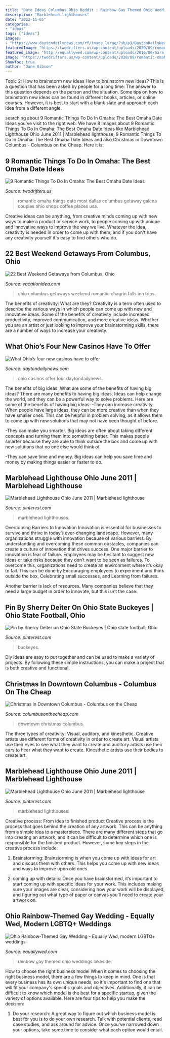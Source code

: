 ```yaml
---
title: "Date Ideas Columbus Ohio Reddit : Rainbow Gay Themed Ohio Weddings Lakeside"
description: "Marblehead lighthouses"
date: "2022-11-05"
categories:
- "ideas"
tags: ["ideas"]
images:
- "https://www.daytondailynews.com/rf/image_large/Pub/p3/DaytonDailyNews/2012/09/27/Images/photos.medleyphoto.2729702.jpg"
featuredImage: "https://twodrifters.us/wp-content/uploads/2020/09/romantic-omaha-2.jpg"
featured_image: "http://equallywed.com/wp-content/uploads/2016/06/Sara_Makris-Steven_Andrew-8851-1024x683.jpg"
image: "https://twodrifters.us/wp-content/uploads/2020/09/romantic-omaha-2.jpg"
ShowToc: true
author: "Dane Gibson"
---
```



Topic 2: How to brainstorm new ideas
How to brainstorm new ideas? This is a question that has been asked by people for a long time. The answer to this question depends on the person and the situation. Some tips on how to brainstorm new ideas can be found in different books, articles, or online courses. However, it is best to start with a blank slate and approach each idea from a different angle.

	

		
searching about 9 Romantic Things To Do In Omaha: The Best Omaha Date Ideas you've visit to the right web. We have 8 Images about 9 Romantic Things To Do In Omaha: The Best Omaha Date Ideas like Marblehead Lighthouse Ohio June 2011 | Marblehead lighthouse, 9 Romantic Things To Do In Omaha: The Best Omaha Date Ideas and also Christmas in Downtown Columbus - Columbus on the Cheap. Here it is:
		
    
## 9 Romantic Things To Do In Omaha: The Best Omaha Date Ideas

<img loading=lazy src="https://twodrifters.us/wp-content/uploads/2020/09/romantic-omaha-2.jpg" onerror="this.onerror=null;this.src='https://tse2.mm.bing.net/th?id=OIP.JlwHXze598B3YO_y-3IQCAHaO0&amp;pid=15.1';" alt="9 Romantic Things To Do In Omaha: The Best Omaha Date Ideas">

_Source: twodrifters.us_

>romantic omaha things date most dallas columbus getaway galena couples ohio shops coffee places usa. 

	

Creative ideas can be anything, from creative minds coming up with new ways to make a product or service work, to people coming up with unique and innovative ways to improve the way we live. Whatever the idea, creativity is needed in order to come up with them, and if you don't have any creativity yourself it's easy to find others who do.

    
## 22 Best Weekend Getaways From Columbus, Ohio

<img loading=lazy src="https://vacationidea.com/pix/img25Hy8R/getaways/best-weekend-getaways-from-columbus-ohio_g24_mobi.jpg" onerror="this.onerror=null;this.src='https://tse2.mm.bing.net/th?id=OIP.mNlhskd_I80Qty3rIx2PNQAAAA&amp;pid=15.1';" alt="22 Best Weekend Getaways from Columbus, Ohio">

_Source: vacationidea.com_

>ohio columbus getaways weekend romantic chagrin falls inn trips. 

	

The benefits of creativity: What are they?
Creativity is a term often used to describe the various ways in which people can come up with new and innovative ideas. Some of the benefits of creativity include increased productivity, improved communication, and more creative ideas. Whether you are an artist or just looking to improve your brainstorming skills, there are a number of ways to increase your creativity.

    
## What Ohio’s Four New Casinos Have To Offer

<img loading=lazy src="https://www.daytondailynews.com/rf/image_large/Pub/p3/DaytonDailyNews/2012/09/27/Images/photos.medleyphoto.2729702.jpg" onerror="this.onerror=null;this.src='https://tse1.mm.bing.net/th?id=OIP.CRKza_wwLVGhpZcDBVIyvgHaDo&amp;pid=15.1';" alt="What Ohio’s four new casinos have to offer">

_Source: daytondailynews.com_

>ohio casinos offer four daytondailynews. 

	

The benefits of big ideas: What are some of the benefits of having big ideas?
There are many benefits to having big ideas. Ideas can help change the world, and they can be a powerful way to solve problems. Here are some of the benefits of having big ideas: 
-They can increase creativity. When people have large ideas, they can be more creative than when they have smaller ones. This can be helpful in problem solving, as it allows them to come up with new solutions that may not have been thought of before. 

-They can make you smarter. Big ideas are often about taking different concepts and turning them into something better. This makes people smarter because they are able to think outside the box and come up with new solutions that no one else would think of. 

-They can save time and money. Big ideas can help you save time and money by making things easier or faster to do.

    
## Marblehead Lighthouse Ohio June 2011 | Marblehead Lighthouse

<img loading=lazy src="https://i.pinimg.com/originals/87/9b/00/879b00849def240e03f1b24da77f7332.jpg" onerror="this.onerror=null;this.src='https://tse2.mm.bing.net/th?id=OIP.uFuogWBaIQrejs9BUTw9eAHaJ4&amp;pid=15.1';" alt="Marblehead Lighthouse Ohio June 2011 | Marblehead lighthouse">

_Source: pinterest.com_

>marblehead lighthouses. 

	

Overcoming Barriers to Innovation
Innovation is essential for businesses to survive and thrive in today’s ever-changing landscape. However, many organizations struggle with innovation because of various barriers. By understanding and overcoming these common obstacles, companies can create a culture of innovation that drives success.
One major barrier to innovation is fear of failure. Employees may be hesitant to suggest new ideas or take risks because they don’t want to be seen as failures. To overcome this, organizations need to create an environment where it’s okay to fail. This can be done by Encouraging employees to experiment and think outside the box, Celebrating small successes, and Learning from failures.

Another barrier is lack of resources. Many companies believe that they need a large budget in order to innovate, but this isn’t the case.

    
## Pin By Sherry Deiter On Ohio State Buckeyes | Ohio State Football, Ohio

<img loading=lazy src="https://i.pinimg.com/originals/1e/90/ee/1e90ee4435f5b85299af38f8e5bc772d.jpg" onerror="this.onerror=null;this.src='https://tse2.mm.bing.net/th?id=OIP.SlIkEbbVbozKYChYtsRyrgHaI_&amp;pid=15.1';" alt="Pin by Sherry Deiter on Ohio State Buckeyes | Ohio state football, Ohio">

_Source: pinterest.com_

>buckeyes. 

	

Diy ideas are easy to put together and can be used to make a variety of projects. By following these simple instructions, you can make a project that is both creative and functional.

    
## Christmas In Downtown Columbus - Columbus On The Cheap

<img loading=lazy src="https://i0.wp.com/www.columbusonthecheap.com/lotc-cms/wp-content/uploads/2018/11/IMG_0398.jpg?fit=1200%2C900&amp;ssl=1" onerror="this.onerror=null;this.src='https://tse1.mm.bing.net/th?id=OIP.PHSNdNgKT1FR462mc70xJgHaFj&amp;pid=15.1';" alt="Christmas in Downtown Columbus - Columbus on the Cheap">

_Source: columbusonthecheap.com_

>downtown christmas columbus. 

	

The three types of creativity: Visual, auditory, and kinesthetic.
Creative artists use different forms of creativity in order to create art. Visual artists use their eyes to see what they want to create and auditory artists use their ears to hear what they want to create. Kinesthetic artists use their bodies to create art.

    
## Marblehead Lighthouse Ohio June 2011 | Marblehead Lighthouse

<img loading=lazy src="https://i.pinimg.com/736x/87/9b/00/879b00849def240e03f1b24da77f7332--lighthouses-ohio.jpg" onerror="this.onerror=null;this.src='https://tse2.mm.bing.net/th?id=OIP.UY8HNlXpOXOL3ID1ERjNMAHaJ3&amp;pid=15.1';" alt="Marblehead Lighthouse Ohio June 2011 | Marblehead lighthouse">

_Source: pinterest.com_

>marblehead lighthouses. 

	

Creative process: From idea to finished product
Creative process is the process that goes behind the creation of any artwork. This can be anything from a simple idea to a masterpiece. There are many different steps that go into creating an artwork, and it can be difficult to determine which one is responsible for the finished product. However, some key steps in the creative process include:
1. Brainstorming: Brainstorming is when you come up with ideas for art and discuss them with others. This helps you come up with new ideas and ways to improve upon old ones.

2. coming up with details: Once you have brainstormed, it’s important to start coming up with specific ideas for your work. This includes making sure your images are clear, considering how your work will be displayed, and figuring out what type of paper or canvas you’ll need to create your artwork on.

    
## Ohio Rainbow-Themed Gay Wedding - Equally Wed, Modern LGBTQ+ Weddings

<img loading=lazy src="http://equallywed.com/wp-content/uploads/2016/06/Sara_Makris-Steven_Andrew-8851-1024x683.jpg" onerror="this.onerror=null;this.src='https://tse2.mm.bing.net/th?id=OIP.akyGikR7CXdtcGGs716IPQHaE8&amp;pid=15.1';" alt="Ohio Rainbow-Themed Gay Wedding - Equally Wed, modern LGBTQ+ weddings">

_Source: equallywed.com_

>rainbow gay themed ohio weddings lakeside. 

	

How to choose the right business model
When it comes to choosing the right business model, there are a few things to keep in mind. One is that every business has its own unique needs, so it's important to find one that will fit your company's specific goals and objectives. Additionally, it can be difficult to know which model is the best for a specific startup, given the variety of options available. Here are four tips to help you make the decision: 
1) Do your research: A great way to figure out which business model is best for you is to do your own research. Talk with potential clients, read case studies, and ask around for advice. Once you've narrowed down your options, take some time to consider what each option would entail.

